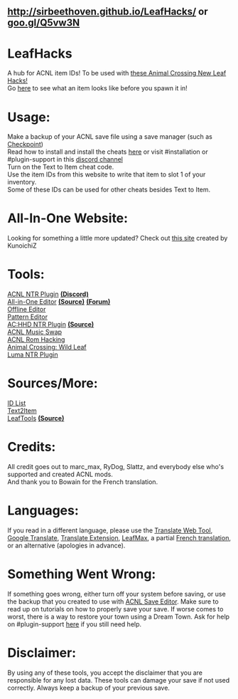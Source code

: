## http://sirbeethoven.github.io/LeafHacks/ or [goo.gl/Q5vw3N](http://goo.gl/Q5vw3N)  
# LeafHacks
A hub for ACNL item IDs! To be used with [these Animal Crossing New Leaf Hacks!](https://github.com/rydoginator/ACNL-NTR-Cheats/releases/latest)  
Go [here](http://moridb.com) to see what an item looks like before you spawn it in!  
# Usage:
Make a backup of your ACNL save file using a save manager (such as [Checkpoint](https://github.com/FlagBrew/Checkpoint/releases))  
Read how to install and install the cheats [here](https://github.com/rydoginator/ACNL-NTR-Cheats/releases) or visit #installation or #plugin-support in this [discord channel](https://discord.gg/EZSxqRr)  
Turn on the Text to Item cheat code.  
Use the item IDs from this website to write that item to slot 1 of your inventory.  
Some of these IDs can be used for other cheats besides Text to Item.  
# All-In-One Website:  
Looking for something a little more updated? Check out [this site](https://acnl-modding.netlify.com/) created by KunoichiZ  
# Tools:
[ACNL NTR Plugin](https://github.com/rydoginator/ACNL-NTR-Cheats/) [**(Discord)**](https://discord.gg/EZSxqRr)  
[All-in-One Editor](http://usuaris.tinet.cat/mark/acnl_editor/) [**(Source)**](http://usuaris.tinet.cat/mark/acnl_editor/beta/js/acnl_editor.js) [**(Forum)**](https://gbatemp.net/threads/animal-crossing-new-leaf-save-editor.382965/)  
[Offline Editor](https://github.com/Mega-Mew/NLSE/releases)  
[Pattern Editor](http://www.thulinma.com/acnl/)  
[AC:HHD NTR Plugin](https://gbatemp.net/threads/release-animal-crossing-happy-home-designer-multi-cheat-ntr-plugin.444054/) [**(Source)**](https://github.com/rydoginator/ACHHD-NTR-Cheats)  
[ACNL Music Swap](https://gbatemp.net/threads/wip-animal-crossing-new-leaf-music-swap.403386/)  
[ACNL Rom Hacking](https://gbatemp.net/threads/animal-crossing-new-leaf-rom-hacking.401093/)  
[Animal Crossing: Wild Leaf](https://gbatemp.net/threads/release-animal-crossing-wild-leaf.402337/)  
[Luma NTR Plugin](https://gbatemp.net/threads/ctrpluginframework-blank-plugin-now-with-action-replay.487729/page-6#post-7750475)  
# Sources/More:
[ID List](https://github.com/kwsch/NLSE/blob/master/Resources/text/item_en.txt)  
[Text2Item](https://gbatemp.net/threads/release-animal-crossing-new-leaf-text2item-ntr-plugin.420529/)  
[LeafTools](https://gbatemp.net/threads/release-spider-leaftools-animal-crossing-new-leaf-spiderhax.383773/) [**(Source)**](https://bitbucket.org/neokamek/leaftools/src)  
# Credits:  
All credit goes out to marc_max, RyDog, Slattz, and everybody else who's supported and created ACNL mods.  
And thank you to Bowain for the French translation.  
# Languages:
If you read in a different language, please use the [Translate Web Tool](http://itools.com/tool/google-translate-web-page-translator), [Google Translate](https://translate.google.com/), [Translate Extension](https://www.google.com/url?sa=t&rct=j&q=&esrc=s&source=web&cd=1&cad=rja&uact=8&ved=0ahUKEwj6976Nz4nWAhWk8YMKHbFlDScQFggoMAA&url=https%3A%2F%2Fchrome.google.com%2Fwebstore%2Fdetail%2Fgoogle-translate%2Faapbdbdomjkkjkaonfhkkikfgjllcleb%3Fhl%3Den&usg=AFQjCNEbBohk5V9Kajw4fDp_G52690FKVQ), [LeafMax](https://sirbeethoven.github.io/LeafMax/), a partial [French translation](http://sirbeethoven.github.io/LeafHacks/pages/Languages/French/index.html), or an alternative (apologies in advance).  
# Something Went Wrong:
If something goes wrong, either turn off your system before saving, or use the backup that you created to use with [ACNL Save Editor](https://www.marcrobledo.com/acnl-editor/). Make sure to read up on tutorials on how to properly save your save. If worse comes to worst, there is a way to restore your town using a Dream Town. Ask for help on #plugin-support [here](https://discord.gg/EZSxqRr) if you still need help.  
# Disclaimer:  
By using any of these tools, you accept the disclaimer that you are responsible for any lost data. These tools can damage your save if not used correctly. Always keep a backup of your previous save.  
